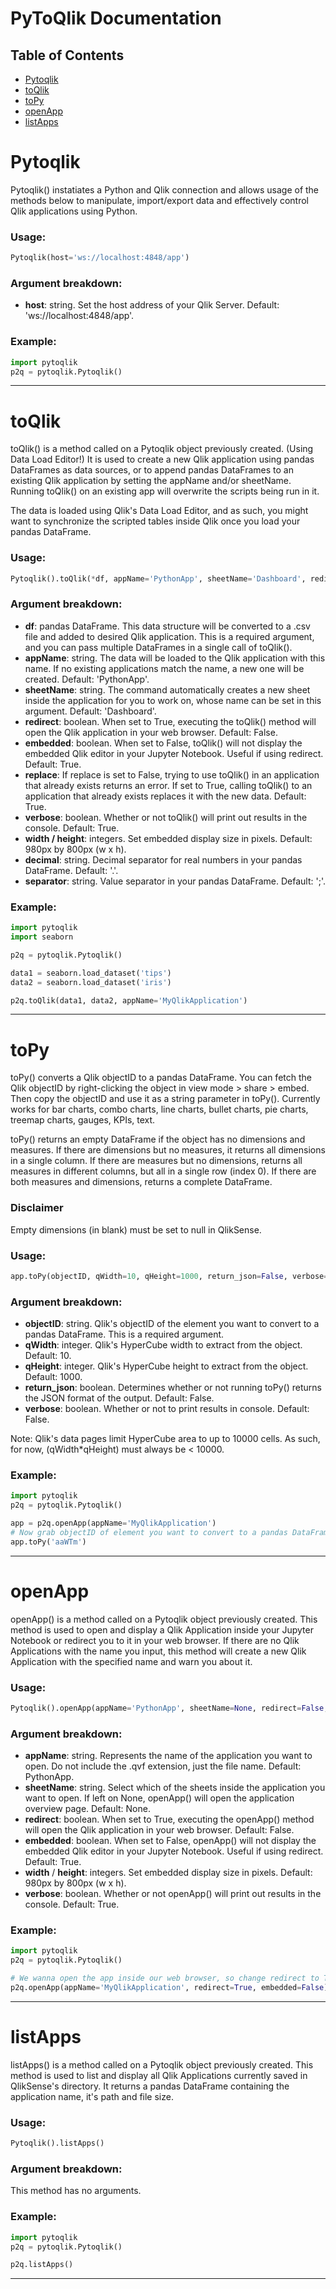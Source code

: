 # PyToQlik Documentation
## Table of Contents

- [Pytoqlik](#pytoqlik)
- [toQlik](#toqlik)
- [toPy](#topy)
- [openApp](#openapp)
- [listApps](#listapps)


# Pytoqlik
Pytoqlik() instatiates a Python and Qlik connection and allows usage of the methods below to manipulate, import/export data and effectively control Qlik applications using Python. 

### Usage:
```python
Pytoqlik(host='ws://localhost:4848/app')
```

### Argument breakdown:
- **host**: string. Set the host address of your Qlik Server. Default: 'ws://localhost:4848/app'.

### Example:
```python
import pytoqlik
p2q = pytoqlik.Pytoqlik()
```

------------------------------------------------------------------------------------------
# toQlik
toQlik() is a method called on a Pytoqlik object previously created. (Using Data Load Editor!) It is used to create a new Qlik application using pandas DataFrames as data sources, or to append pandas DataFrames to an existing Qlik application by setting the appName and/or sheetName. Running toQlik() on an existing app will overwrite the scripts being run in it. 

The data is loaded using Qlik's Data Load Editor, and as such, you might want to synchronize the scripted tables inside Qlik once you load your pandas DataFrame.

### Usage:
```python
Pytoqlik().toQlik(*df, appName='PythonApp', sheetName='Dashboard', redirect=False, embedded=True, replace=True, verbose=False, width = 980, height = 800, decimal='.', separator=';')
```

### Argument breakdown:
- **df**: pandas DataFrame. This data structure will be converted to a .csv file and added to desired Qlik application. This is a required argument, and you can pass multiple DataFrames in a single call of toQlik().
- **appName**: string. The data will be loaded to the Qlik application with this name. If no existing applications match the name, a new one will be created. Default: 'PythonApp'.
- **sheetName**: string. The command automatically creates a new sheet inside the application for you to work on, whose name can be set in this argument. Default: 'Dashboard'.
- **redirect**: boolean. When set to True, executing the toQlik() method will open the Qlik application in your web browser. Default: False.
- **embedded**: boolean. When set to False, toQlik() will not display the embedded Qlik editor in your Jupyter Notebook. Useful if using redirect. Default: True.
- **replace**: If replace is set to False, trying to use toQlik() in an application that already exists returns an error. If set to True, calling toQlik() to an application that already exists replaces it with the new data. Default: True.
- **verbose**: boolean. Whether or not toQlik() will print out results in the console. Default: True.
- **width / height**: integers. Set embedded display size in pixels. Default: 980px by 800px (w x h).
- **decimal**: string.  Decimal separator for real numbers in your pandas DataFrame. Default: '.'.
- **separator**: string.  Value separator in your pandas DataFrame. Default: ';'.


### Example:
```python
import pytoqlik
import seaborn

p2q = pytoqlik.Pytoqlik()

data1 = seaborn.load_dataset('tips')
data2 = seaborn.load_dataset('iris')

p2q.toQlik(data1, data2, appName='MyQlikApplication')
```

------------------------------------------------------------------------------------------
# toPy
toPy() converts a Qlik objectID to a pandas DataFrame. You can fetch the Qlik objectID by right-clicking the object in view mode > share > embed. Then copy the objectID and use it as a string parameter in toPy(). Currently works for bar charts, combo charts, line charts, bullet charts, pie charts, treemap charts, gauges, KPIs, text.

toPy() returns an empty DataFrame if the object has no dimensions and measures. 
If there are dimensions but no measures, it returns all dimensions in a single column.
If there are measures but no dimensions, returns all measures in different columns, but all in a single row (index 0).
If there are both measures and dimensions, returns a complete DataFrame.

### Disclaimer
Empty dimensions (in blank) must be set to null in QlikSense.


### Usage:
```python
app.toPy(objectID, qWidth=10, qHeight=1000, return_json=False, verbose=False)
```

### Argument breakdown:
- **objectID**: string. Qlik's objectID of the element you want to convert to a pandas DataFrame. This is a required argument.
- **qWidth**: integer. Qlik's HyperCube width to extract from the object. Default: 10.
- **qHeight**: integer. Qlik's HyperCube height to extract from the object. Default: 1000.
- **return_json**: boolean. Determines whether or not running toPy() returns the JSON format of the output. Default: False.
- **verbose**: boolean. Whether or not to print results in console. Default: False.

Note: Qlik's data pages limit HyperCube area to up to 10000 cells. As such, for now, (qWidth*qHeight) must always be < 10000.
### Example:
```python
import pytoqlik
p2q = pytoqlik.Pytoqlik()

app = p2q.openApp(appName='MyQlikApplication')
# Now grab objectID of element you want to convert to a pandas DataFrame
app.toPy('aaWTm')
```

------------------------------------------------------------------------------------------
# openApp
openApp() is a method called on a Pytoqlik object previously created. This method is used to open and display a Qlik Application inside your Jupyter Notebook or redirect you to it in your web browser.
If there are no Qlik Applications with the name you input, this method will create a new Qlik Application with the specified name and warn you about it.

### Usage:
```python
Pytoqlik().openApp(appName='PythonApp', sheetName=None, redirect=False, embedded=True, width=980, height=800, verbose=True)
```

### Argument breakdown:
- **appName**: string. Represents the name of the application you want to open. Do not include the .qvf extension, just the file name. Default: PythonApp.
- **sheetName**: string. Select which of the sheets inside the application you want to open. If left on None, openApp() will open the application overview page. Default: None.
- **redirect**: boolean. When set to True, executing the openApp() method will open the Qlik application in your web browser. Default: False.
- **embedded**: boolean. When set to False, openApp() will not display the embedded Qlik editor in your Jupyter Notebook. Useful if using redirect. Default: True.
- **width** / **height**: integers. Set embedded display size in pixels. Default: 980px by 800px (w x h).
- **verbose**: boolean. Whether or not openApp() will print out results in the console. Default: True.

### Example:
```python
import pytoqlik
p2q = pytoqlik.Pytoqlik()

# We wanna open the app inside our web browser, so change redirect to True and embedded to False
p2q.openApp(appName='MyQlikApplication', redirect=True, embedded=False)
```

------------------------------------------------------------------------------------------
# listApps
listApps() is a method called on a Pytoqlik object previously created. This method is used to list and display all Qlik Applications currently saved in QlikSense's directory. It returns a pandas DataFrame containing the application name, it's path and file size.

### Usage:
```python
Pytoqlik().listApps()
```

### Argument breakdown:
This method has no arguments.

### Example:
```python
import pytoqlik
p2q = pytoqlik.Pytoqlik()

p2q.listApps()
```

------------------------------------------------------------------------------------------
